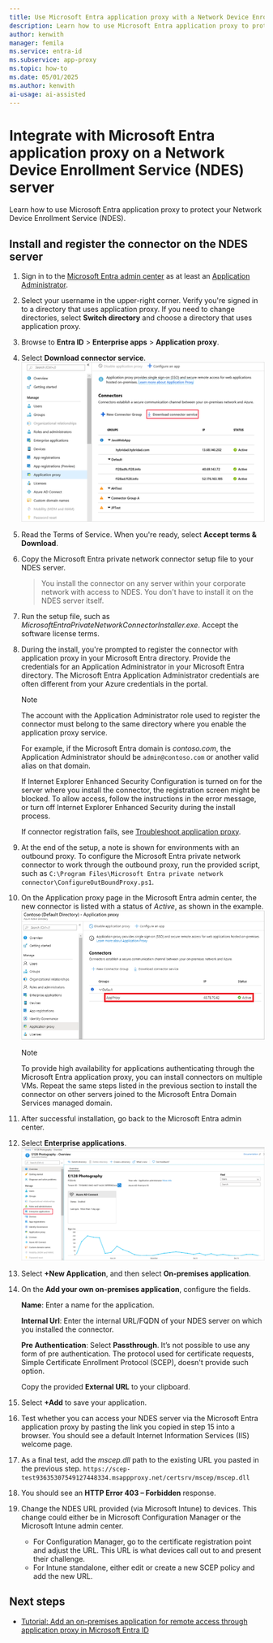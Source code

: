 ```yaml
---
title: Use Microsoft Entra application proxy with a Network Device Enrollment Service (NDES) server
description: Learn how to use Microsoft Entra application proxy to protect your Network Device Enrollment Service (NDES).
author: kenwith
manager: femila
ms.service: entra-id
ms.subservice: app-proxy
ms.topic: how-to
ms.date: 05/01/2025
ms.author: kenwith
ai-usage: ai-assisted
---
```


# Integrate with Microsoft Entra application proxy on a Network Device Enrollment Service (NDES) server

Learn how to use Microsoft Entra application proxy to protect your Network Device Enrollment Service (NDES).

## Install and register the connector on the NDES server

1. Sign in to the [Microsoft Entra admin center](https://entra.microsoft.com) as at least an [Application Administrator](~/identity/role-based-access-control/permissions-reference.md#application-administrator).
1. Select your username in the upper-right corner. Verify you're signed in to a directory that uses application proxy. If you need to change directories, select **Switch directory** and choose a directory that uses application proxy.
1. Browse to **Entra ID** > **Enterprise apps** > **Application proxy**.
1. Select **Download connector service**.
    ![Download connector service to see the Terms of Service](./media/app-proxy-protect-ndes/application-proxy-download-connector-service.png)
1. Read the Terms of Service. When you're ready, select **Accept terms & Download**.
1. Copy the Microsoft Entra private network connector setup file to your NDES server. 
   > You install the connector on any server within your corporate network with access to NDES. You don't have to install it on the NDES server itself.
1. Run the setup file, such as *MicrosoftEntraPrivateNetworkConnectorInstaller.exe*. Accept the software license terms.
1. During the install, you're prompted to register the connector with application proxy in your Microsoft Entra directory.
    Provide the credentials for an Application Administrator in your Microsoft Entra directory. The Microsoft Entra Application Administrator credentials are often different from your Azure credentials in the portal.

    > [!NOTE]
    > The account with the Application Administrator role used to register the connector must belong to the same directory where you enable the application proxy service.
    >
    > For example, if the Microsoft Entra domain is *contoso.com*, the Application Administrator should be `admin@contoso.com` or another valid alias on that domain.

   If Internet Explorer Enhanced Security Configuration is turned on for the server where you install the connector, the registration screen might be blocked. To allow access, follow the instructions in the error message, or turn off Internet Explorer Enhanced Security during the install process.
   
    If connector registration fails, see [Troubleshoot application proxy](application-proxy-troubleshoot.md).
1. At the end of the setup, a note is shown for environments with an outbound proxy. To configure the Microsoft Entra private network connector to work through the outbound proxy, run the provided script, such as `C:\Program Files\Microsoft Entra private network connector\ConfigureOutBoundProxy.ps1`.
1. On the Application proxy page in the Microsoft Entra admin center, the new connector is listed with a status of *Active*, as shown in the example.
    ![The new Microsoft Entra private network connector shown as active in the Microsoft Entra admin center](./media/app-proxy-protect-ndes/connected-app-proxy.png)
    > [!NOTE]
    > To provide high availability for applications authenticating through the Microsoft Entra application proxy, you can install connectors on multiple VMs. Repeat the same steps listed in the previous section to install the connector on other servers joined to the Microsoft Entra Domain Services managed domain.
1. After successful installation, go back to the Microsoft Entra admin center.
1. Select **Enterprise applications**.
   ![ensure that you're engaging the right stakeholders](./media/app-proxy-protect-ndes/enterprise-applications.png)
1. Select **+New Application**, and then select **On-premises application**. 
1. On the **Add your own on-premises application**, configure the fields.
   
    **Name**: Enter a name for the application.
   
    **Internal Url**: Enter the internal URL/FQDN of your NDES server on which you installed the connector.

    **Pre Authentication**: Select **Passthrough**. It’s not possible to use any form of pre authentication. The protocol used for certificate requests, Simple Certificate Enrollment Protocol (SCEP), doesn't provide such option.

    Copy the provided **External URL** to your clipboard.
1. Select **+Add** to save your application.
1. Test whether you can access your NDES server via the Microsoft Entra application proxy by pasting the link you copied in step 15 into a browser. You should see a default Internet Information Services (IIS) welcome page.
1. As a final test, add the *mscep.dll* path to the existing URL you pasted in the previous step.
    `https://scep-test93635307549127448334.msappproxy.net/certsrv/mscep/mscep.dll`
1. You should see an **HTTP Error 403 – Forbidden** response.
1. Change the NDES URL provided (via Microsoft Intune) to devices. This change could either be in Microsoft Configuration Manager or the Microsoft Intune admin center.
    - For Configuration Manager, go to the certificate registration point and adjust the URL. This URL is what devices call out to and present their challenge.
    - For Intune standalone, either edit or create a new SCEP policy and add the new URL.

## Next steps

- [Tutorial: Add an on-premises application for remote access through application proxy in Microsoft Entra ID](./application-proxy-add-on-premises-application.md)
